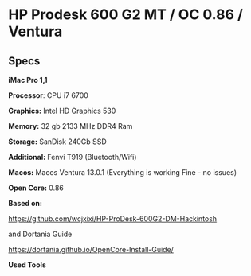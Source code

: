 # HP Prodesk 600 G2 MT / OC 0.86 / Ventura


## Specs #

**iMac Pro 1,1**

**Processor**:  CPU i7 6700

**Graphics:**   Intel HD Graphics 530

**Memory:**     32 gb 2133 MHz DDR4 Ram

**Storage:**    SanDisk 240Gb SSD 

**Additional:** Fenvi T919 (Bluetooth/Wifi)

**Macos:**      Macos Ventura 13.0.1 (Everything is working Fine - no issues)

**Open Core:**    0.86


**Based on:**

https://github.com/wcjxixi/HP-ProDesk-600G2-DM-Hackintosh

and 
Dortania Guide

https://dortania.github.io/OpenCore-Install-Guide/

**Used Tools**


